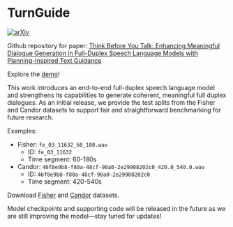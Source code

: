 # TurnGuide
[![arXiv](https://img.shields.io/badge/arXiv-2501.04962-red)](https://arxiv.org/abs/2508.07375)

Github repository for paper: [Think Before You Talk: Enhancing Meaningful Dialogue Generation in Full-Duplex Speech Language Models with Planning-Inspired Text Guidance](https://arxiv.org/abs/2508.07375)

Explore the [demo](https://dreamtheater123.github.io/TurnGuide-Demo/)!

This work introduces an end-to-end full-duplex speech language model and strengthens its capabilities to generate coherent, meaningful full duplex dialogues. As an initial release, we provide the test splits from the Fisher and Candor datasets to support fair and straightforward benchmarking for future research.

Examples:
- Fisher: `fe_03_11632_60_180.wav`
    - ID: `fe_03_11632`
    - Time segment: 60-180s
- Candor: `46f8e9b8-f80a-48cf-90a0-2e29908202c0_420.0_540.0.wav`
    - ID: `46f8e9b8-f80a-48cf-90a0-2e29908202c0`
    - Time segment: 420-540s

Download [Fisher](https://catalog.ldc.upenn.edu/LDC2004S13) and [Candor](https://guscooney.com/candor-dataset/) datasets.

Model checkpoints and supporting code will be released in the future as we are still improving the model—stay tuned for updates!

